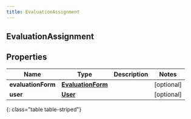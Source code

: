 ```yaml
---
title: EvaluationAssignment
---
```

## EvaluationAssignment


## Properties

| Name | Type | Description | Notes |
| ------------ | ------------- | ------------- | ------------- |
| **evaluationForm** | [**EvaluationForm**](EvaluationForm.html) |  |  [optional] |
| **user** | [**User**](User.html) |  |  [optional] |
{: class="table table-striped"}



